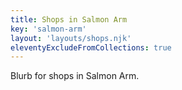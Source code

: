 ```yaml
---
title: Shops in Salmon Arm
key: 'salmon-arm'
layout: 'layouts/shops.njk'
eleventyExcludeFromCollections: true
---
```


Blurb for shops in Salmon Arm.
